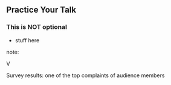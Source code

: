 ## Practice Your Talk

### This is NOT optional

* stuff here

note:

V

Survey results: one of the top complaints of audience members
